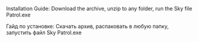 Installation Guide:
Download the archive, unzip to any folder, run the Sky file Patrol.exe


Гайд по установке:
Скачать архив, распаковать в любую папку, запустить файл Sky Patrol.exe
